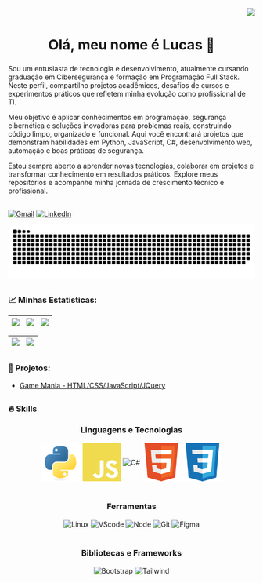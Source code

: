 
<!--**lucascarmo-glitch/lucascarmo-glitch** is a ✨ _special_ ✨ repository because its `README.md` (this file) appears on your GitHub profile. -->

<!-- ****************** Visit Counter ****************** -->
<div align="right">
      <img src="https://visitor-badge.laobi.icu/badge?page_id=lucascarmo-glitch.lucascarmo-glitch&"  />
  </div>
<!-- ****************** End- Visit counter ****************** -->

<!-- ****************** Hello World ****************** -->
<h1 align="center">
      Olá, meu nome é Lucas 👋 
</h1> 
<!-- ****************** End- Hello World ****************** -->

### <!--strip line-->

<!-- ****************** Presentation ****************** -->
<p>
Sou um entusiasta de tecnologia e desenvolvimento, atualmente cursando graduação em Cibersegurança e formação em Programação Full Stack. Neste perfil, compartilho projetos acadêmicos, desafios de cursos e experimentos práticos que refletem minha evolução como profissional de TI.

Meu objetivo é aplicar conhecimentos em programação, segurança cibernética e soluções inovadoras para problemas reais, construindo código limpo, organizado e funcional. Aqui você encontrará projetos que demonstram habilidades em Python, JavaScript, C#, desenvolvimento web, automação e boas práticas de segurança.

Estou sempre aberto a aprender novas tecnologias, colaborar em projetos e transformar conhecimento em resultados práticos. Explore meus repositórios e acompanhe minha jornada de crescimento técnico e profissional.
</p>
<!-- ****************** End- Presentation ****************** -->

## <!--stripe-line-->

<!-- ****************** Social & animation ****************** -->
<div align="left">

  [![Gmail](https://img.shields.io/badge/Gmail-D14836?style=for-the-badge&logo=gmail&logoColor=white)](mailto:lucas.carmo@iesb.edu.br)
  [![LinkedIn](https://img.shields.io/badge/LinkedIn-0077B5?style=for-the-badge&logo=linkedin&logoColor=white)](https://www.linkedin.com/in/lucas-silva-916a38341/)

</div>

<!--Snake animation-->
<img src="https://raw.githubusercontent.com/lucaslessaanacleto/lucaslessaanacleto/output/snake.svg" alt="Snake animation" />
<!-- ****************** End - Social & Animation ****************** -->

##  <!--stripe-line-->

<!-- ****************** Stats ****************** -->
<div align="center">
      <h3 align="left">📈  Minhas Estatísticas:</h3>

| ![](https://github-profile-summary-cards.vercel.app/api/cards/stats?username=lucascarmo-glitch&theme=tokyonight) | ![](https://github-profile-summary-cards.vercel.app/api/cards/repos-per-language?username=lucascarmo-glitch&theme=tokyonight&hide=Pascal) | ![](https://github-profile-summary-cards.vercel.app/api/cards/most-commit-language?username=lucascarmo-glitch&theme=tokyonight) |
| :-: | :-: | :-: |

| ![](https://github-profile-summary-cards.vercel.app/api/cards/profile-details?username=lucascarmo-glitch&theme=tokyonight) | ![](https://github-readme-streak-stats.herokuapp.com/?user=lucascarmo-glitch&theme=tokyonight&hide_border=true&date_format=M%20j%5B%2C%20Y%5D&background=1A1B27&stroke=35AFA3&ring=BF91F3&fire=BF91F3&currStreakNum=BF91F3&sideNums=BF91F3&currStreakLabel=BF91F3&sideLabels=BF91F3&dates=35AFA3) |
| :-: | :-: |

</div> 
<!-- ****************** End - Stats ****************** -->

## <!--stripe-line-->

<!-- ****************** Projects ****************** -->
<div align="left">
      <h3 align="left">🚀 Projetos:</h3>

- [Game Mania - HTML/CSS/JavaScript/JQuery](https://github.com/lucascarmo-glitch/Senai_Front-End)

</div> 
<!-- ****************** End - Projects ****************** -->

## <!--stripe-line-->

<!-- ****************** Skills ****************** -->
<h3 align="left">🔥 Skills</h3>

<!-- Programming Languages -->
  <div style="gap: 15px" align="center">
    <h3>Linguagens e Tecnologias</h3>
        <img align="center" alt="Python" height="80" width="80" src="https://raw.githubusercontent.com/devicons/devicon/master/icons/python/python-original.svg"/> 
        <img align="center" alt="JS" height="80" width="80" src="https://raw.githubusercontent.com/devicons/devicon/master/icons/javascript/javascript-plain.svg"/>
        <img src="https://cdn.jsdelivr.net/gh/devicons/devicon/icons/csharp/csharp-original.svg" align="center" width="80" height="80" alt="C#" />
        <img align="center" alt="HTML" height="80" width="80" src="https://raw.githubusercontent.com/devicons/devicon/master/icons/html5/html5-original.svg"/>
        <img align="center" alt="CSS" height="80" width="80" src="https://raw.githubusercontent.com/devicons/devicon/master/icons/css3/css3-original.svg"/>
  </div>
<br/>
  <!-- Tools & Frameworks -->
  <div style="gap: 15px" align="center">
        <h3>Ferramentas</h3>
        <img src="https://cdn.jsdelivr.net/gh/devicons/devicon/icons/linux/linux-original.svg" alt="Linux" width="80" height="80" align="center"/>
        <img align="center" alt="VScode" height="80" width="80" src="https://cdn.jsdelivr.net/gh/devicons/devicon/icons/vscode/vscode-original.svg">
        <img align="center" alt="Node" height="80" width="80" src="https://cdn.jsdelivr.net/gh/devicons/devicon/icons/nodejs/nodejs-original.svg">
        <img src="https://cdn.jsdelivr.net/gh/devicons/devicon/icons/git/git-original.svg" alt="Git" width="80" height="80" align="center"/>
        <img align="center" alt="Figma" height="80" width="80" src="https://cdn.jsdelivr.net/gh/devicons/devicon/icons/figma/figma-original.svg">
  </div>
<br/>
  <!-- Libraries -->
  <div style="gap: 15px" align="center">
        <h3>Bibliotecas e Frameworks</h3>
        <img src="https://raw.githubusercontent.com/twbs/icons/main/icons/bootstrap.svg" alt="Bootstrap" width="80" height="80" align="center"/>
        <img align="center" alt="Tailwind" src="https://skillicons.dev/icons?i=tailwind" width="80" height="80"/>
  </div>
<!-- ****************** End- Skills ****************** -->
